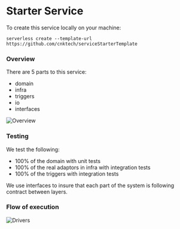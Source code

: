 # Starter Service

To create this service locally on your machine:

```
serverless create --template-url https://github.com/cnktech/serviceStarterTemplate
```

### Overview

There are 5 parts to this service:

-   domain
-   infra
-   triggers
-   io
-   interfaces

![Overview](https://design-autrpctplz.now.sh/arch-overview.png)

### Testing

We test the following:

-   100% of the domain with unit tests
-   100% of the real adaptors in infra with integration tests
-   100% of the triggers with integration tests

We use interfaces to insure that each part of the system is following contract between layers.

### Flow of execution

![Drivers](https://design-autrpctplz.now.sh/arch-drivers.png)
